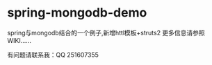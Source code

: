 spring-mongodb-demo
===================

spring与mongodb结合的一个例子,新增httl模板+struts2
更多信息请参照WIKI......

有问题请联系我：QQ 251607355
